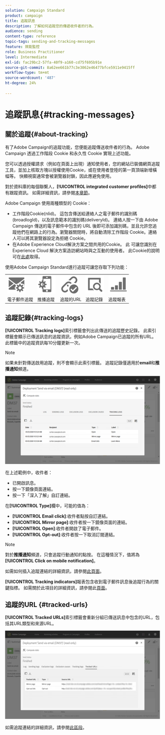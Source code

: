 ```yaml
---
solution: Campaign Standard
product: campaign
title: 追蹤訊息
description: 了解如何追蹤您的傳遞收件者的行為。
audience: sending
content-type: reference
topic-tags: sending-and-tracking-messages
feature: 效能監控
role: Business Practitioner
level: Intermediate
exl-id: fac29bc2-57fa-40f9-a160-cd75f695b91e
source-git-commit: 8a62ee661b77c3e3062e46477bfce5911e9415ff
workflow-type: tm+mt
source-wordcount: '487'
ht-degree: 24%

---
```


# 追蹤訊息{#tracking-messages}

## 關於追蹤{#about-tracking}

有了Adobe Campaign的追蹤功能，您便能追蹤傳送收件者的行為。 Adobe Campaign 透過工作階段 Cookie 和永久性 Cookie 實現上述功能。

您可以透過授權請求（例如在頁面上出現）通知使用者，您的網站已裝備網頁追蹤工具，並加上核取方塊以授權使用Cookie，或在使用者登陸的第一頁頂端新增橫幅等。 快顯視窗通常會被瀏覽器封鎖，因此應避免使用。

對於資料庫的每個聯繫人，**[!UICONTROL integrated customer profiles]**&#x200B;中都有跟蹤資訊。 如需詳細資訊，請參閱[本章節](../../audiences/using/integrated-customer-profile.md)。

Adobe Campaign 使用兩種類型的 Cookie：

* 工作階段Cookie(nlid)。 這包含傳送給連絡人之電子郵件的識別碼(broadlogId)，以及訊息範本的識別碼(deliveryId)。 連絡人按一下由 Adobe Campaign 傳送的電子郵件中包含的 URL 後即可添加識別碼，並且允許您追蹤他們在網路上的行為。瀏覽器關閉時，將自動清除工作階段 Cookie。連絡人可以將其瀏覽器設定為拒絕 Cookie。
* 在Adobe Experience Cloud解決方案之間共用的Cookie。 此 可讓您識別在 Experience Cloud 解決方案造訪網站時與之互動的使用者。 此Cookie的說明可在[此處](https://experienceleague.adobe.com/docs/core-services/interface/ec-cookies/cookies-mc.html)取得。

使用Adobe Campaign Standard進行追蹤可讓您存取下列功能：

<table>
<tr>
    <td valign="top">
        <a href="../../administration/using/configuring-email-channel.md#tracking-parameters"><img width="60px" alt="條件" src="assets/icon_email_parameters.png"/></a>
    </td>
    <td valign="top">
        <a href="https://helpx.adobe.com/campaign/kb/push-tracking.html"><img width="60px" alt="條件" src="assets/icon_push_parameters.png"/></a>
    </td>
    <td valign="top">
        <a href="../../designing/using/links.md#about-tracked-urls"><img width="60px" alt="條件" src="assets/icon_url.png"/></a>
    </td>
        <td valign="top">
          <a href="../../sending/using/tracking-messages.md#tracking-logs"><img width="60px" alt="條件" src="assets/icon_log.png"/></a>
    </td>
    </td>
    <td valign="top">
          <a href="../../reporting/using/tracking-indicators.md"><img width="60px" alt="條件" src="assets/icon_report.png"/></a>
</tr>
<tr>
<td>電子郵件追蹤</td>
<td>推播追蹤</td>
<td>追蹤的URL</td>
<td>追蹤記錄</td>
<td>追蹤報表</td>
</tr>
</table>

## 追蹤記錄{#tracking-logs}

**[!UICONTROL Tracking logs]**&#x200B;索引標籤會列出此傳送的追蹤歷史記錄。 此索引標籤會顯示已傳送訊息的追蹤資訊，例如Adobe Campaign已追蹤的所有URL。 此標籤中的追蹤資訊每10分鐘更新一次。

>[!NOTE]
>
>如果未針對傳送啟用追蹤，則不會顯示此索引標籤。 追蹤記錄僅適用於&#x200B;**email**&#x200B;和&#x200B;**推播通知**&#x200B;頻道。

![](assets/tracking_logs.png)

在上述範例中，收件者：

* 已開啟訊息。
* 按一下鏡像頁面連結。
* 按一下「深入了解」自訂連結。

在&#x200B;**[!UICONTROL Type]**&#x200B;欄中，可能的值為：

* **[!UICONTROL Email click]**:收件者點按自訂連結。
* **[!UICONTROL Mirror page]**:收件者按一下鏡像頁面的連結。
* **[!UICONTROL Open]**:收件者開啟了電子郵件。
* **[!UICONTROL Opt-out]**:收件者按一下取消訂閱連結。

>[!NOTE]
>
>對於&#x200B;**推播通知**&#x200B;頻道，只會追蹤行動通知的點按。 在這種情況下，值將為&#x200B;**[!UICONTROL Click on mobile notification]**。

如需如何插入追蹤連結的詳細資訊，請參閱[此頁面](../../designing/using/links.md#inserting-a-link)。

**[!UICONTROL Tracking indicators]**&#x200B;報表包含收到電子郵件訊息後追蹤行為的關鍵指標。 如需關於此項目的詳細資訊，請參閱此[頁面](../../reporting/using/tracking-indicators.md)。

## 追蹤的URL {#tracked-urls}

**[!UICONTROL Tracked URLs]**&#x200B;索引標籤會重新分組已傳送訊息中包含的URL，包括其URL類型和來源URL。

![](assets/sending_delivery6.png)

如需追蹤連結的詳細資訊，請參閱[此區段](../../designing/using/links.md#about-tracked-urls)。
